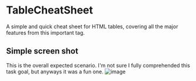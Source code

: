 # TableCheatSheet
A simple and quick cheat sheet for HTML tables, covering all the major features from this important tag.
## Simple screen shot
This is the overall expected scenario. I'm not sure I fully comprehended this task goal, but anyways it was a fun one.
![image](https://user-images.githubusercontent.com/57444793/231259139-4778be1b-ff65-418f-9af6-99b90b57afd8.png)
